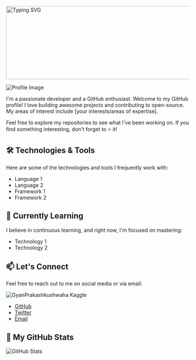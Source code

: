 <a href="https://git.io/typing-svg">
  <img src="https://readme-typing-svg.demolab.com/?lines=Hello👋🏻,+I'm+Gyan+Prakash+Kushwaha+😊+😊 ;good+to+see+you+🙃;Let's+get+better+together+✊" alt="Typing SVG" width="800" height="200">
</a>



![Profile Image](your-profile-image.jpg)

I'm a passionate developer and a GitHub enthusiast. Welcome to my GitHub profile! I love building awesome projects and contributing to open-source. My areas of interest include [your interests/areas of expertise].

Feel free to explore my repositories to see what I've been working on. If you find something interesting, don't forget to ⭐️ it!

## 🛠️ Technologies & Tools

Here are some of the technologies and tools I frequently work with:

- Language 1
- Language 2
- Framework 1
- Framework 2
<!-- Add more as per your expertise -->

## 🌱 Currently Learning

I believe in continuous learning, and right now, I'm focused on mastering:

- Technology 1
- Technology 2
<!-- Add more as per your current learning interests -->

## 📫 Let's Connect

Feel free to reach out to me on social media or via email:

![GyanPrakashkushwaha Kaggle](https://kaggle-card.chienhsiang-hung.eu.org/api/svg?GyanPrakashkushwaha)

- [GitHub](https://github.com/yourusername)
- [Twitter](https://twitter.com/yourusername)
- [Email](mailto:youremail@example.com)

## 🚀 My GitHub Stats

![GitHub Stats](https://github-readme-stats.vercel.app/api?username=GyanPrakashkushwaha&show_icons=true&count_private=true&hide=prs&theme=radical)

<!-- Add GIFs, images, or more content here -->

